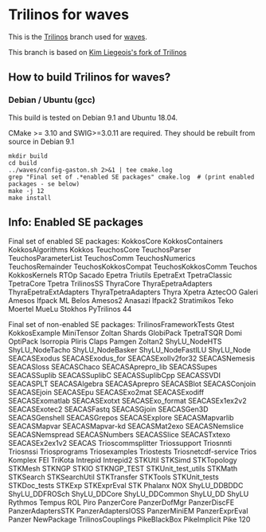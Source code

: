 # Trilinos for waves

This is the [Trilinos](https://github.com/trilinos/Trilinos) branch used for [waves](https://github.com/ulgltas/waves).

This branch is based on [Kim Liegeois's fork of Trilinos](https://github.com/kliegeois/Trilinos)

## How to build Trilinos for waves?

### Debian / Ubuntu (gcc)

This build is tested on Debian 9.1 and Ubuntu 18.04.

CMake >= 3.10 and SWIG>=3.0.11 are required. They should be rebuilt from source in Debian 9.1

```
mkdir build
cd build
../waves/config-gaston.sh 2>&1 | tee cmake.log
grep "Final set of .*enabled SE packages" cmake.log  # (print enabled packages - se below)
make -j 12
make install
```

## Info: Enabled SE packages

Final set of enabled SE packages:  KokkosCore KokkosContainers KokkosAlgorithms Kokkos TeuchosCore TeuchosParser TeuchosParameterList TeuchosComm TeuchosNumerics TeuchosRemainder TeuchosKokkosCompat TeuchosKokkosComm Teuchos KokkosKernels RTOp Sacado Epetra Triutils EpetraExt TpetraClassic TpetraCore Tpetra TrilinosSS ThyraCore ThyraEpetraAdapters ThyraEpetraExtAdapters ThyraTpetraAdapters Thyra Xpetra AztecOO Galeri Amesos Ifpack ML Belos Amesos2 Anasazi Ifpack2 Stratimikos Teko Moertel MueLu Stokhos PyTrilinos 44

Final set of non-enabled SE packages:  TrilinosFrameworkTests Gtest KokkosExample MiniTensor Zoltan Shards GlobiPack TpetraTSQR Domi OptiPack Isorropia Pliris Claps Pamgen Zoltan2 ShyLU_NodeHTS ShyLU_NodeTacho ShyLU_NodeBasker ShyLU_NodeFastILU ShyLU_Node SEACASExodus SEACASExodus_for SEACASExoIIv2for32 SEACASNemesis SEACASIoss SEACASChaco SEACASAprepro_lib SEACASSupes SEACASSuplib SEACASSuplibC SEACASSuplibCpp SEACASSVDI SEACASPLT SEACASAlgebra SEACASAprepro SEACASBlot SEACASConjoin SEACASEjoin SEACASEpu SEACASExo2mat SEACASExodiff SEACASExomatlab SEACASExotxt SEACASExo_format SEACASEx1ex2v2 SEACASExotec2 SEACASFastq SEACASGjoin SEACASGen3D SEACASGenshell SEACASGrepos SEACASExplore SEACASMapvarlib SEACASMapvar SEACASMapvar-kd SEACASMat2exo SEACASNemslice SEACASNemspread SEACASNumbers SEACASSlice SEACASTxtexo SEACASEx2ex1v2 SEACAS Trioscommsplitter Triossupport Triosnnti Triosnssi Triosprograms Triosexamples Triostests Triosnetcdf-service Trios Komplex FEI TriKota Intrepid Intrepid2 STKUtil STKSimd STKTopology STKMesh STKNGP STKIO STKNGP_TEST STKUnit_test_utils STKMath STKSearch STKSearchUtil STKTransfer STKTools STKUnit_tests STKDoc_tests STKExp STKExprEval STK Phalanx NOX ShyLU_DDBDDC ShyLU_DDFROSch ShyLU_DDCore ShyLU_DDCommon ShyLU_DD ShyLU Rythmos Tempus ROL Piro PanzerCore PanzerDofMgr PanzerDiscFE PanzerAdaptersSTK PanzerAdaptersIOSS PanzerMiniEM PanzerExprEval Panzer NewPackage TrilinosCouplings PikeBlackBox PikeImplicit Pike 120
